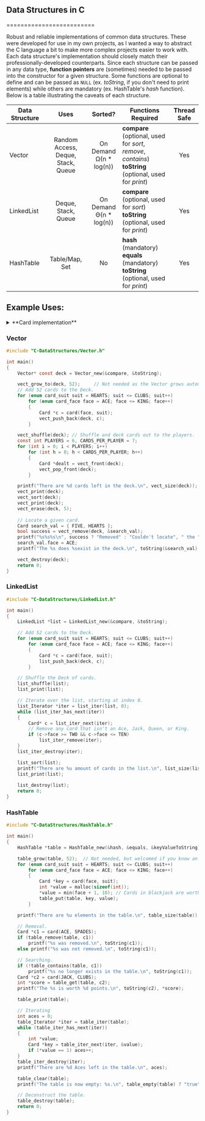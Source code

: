 ## Data Structures in C
=========================

Robust and reliable implementations of common data structures. These were developed for use in my own projects, as I wanted a way to abstract the C language a bit to make more complex projects easier to work with. Each data structure's implementation should closely match their professionally-developed counterparts. Since each structure can be passed in any data type, **function pointers** are (sometimes) needed to be passed into the constructor for a given structure. Some functions are optional to define and can be passed as `NULL` (ex. *toString*, if you don't need to print elements) while others are mandatory (ex. HashTable's *hash* function). Below is a table illustrating the caveats of each structure.

|Data Structure|Uses|Sorted?|Functions Required|Thread Safe|
|-|:-:|:-:|-|:-:
|Vector| Random Access, Deque, Stack, Queue|On Demand<br>Ω(n * log(n))|**compare** (optional, used for *sort*, *remove*, *contains*)<br>**toString** (optional, used for *print*)|Yes
|LinkedList|Deque, Stack, Queue|On Demand<br>Θ(n * log(n))|**compare** (optional, used for *sort*)<br>**toString** (optional, used for *print*)|Yes
|HashTable|Table/Map, Set|No|**hash** (mandatory)<br>**equals** (mandatory)<br>**toString** (optional, used for *print*)|Yes



## Example Uses:


<details>
  <summary>**Card implementation**</summary>
  <p>
  
## *Card.h*
```c

	#pragma once

	#include <stdlib.h>
	#include <stdio.h>
	#include <stdbool.h>

	enum card_suit { HEARTS, SPADES, DIAMONDS, CLUBS };
	enum card_face { ACE, TWO, THREE, FOUR, FIVE, SIX, SEVEN, EIGHT, NINE, TEN, JACK, QUEEN, KING };
	char* suit_strings[] = { "Hearts", "Spades", "Diamonds", "Clubs" };
	char* face_strings[] = { "Ace", "Two", "Three", "Four", "Five", "Six", "Seven", "Eight", "Nine", "Ten", "Jack", "Queen", "King" };

	typedef struct
	{
		enum card_face face;
		enum card_suit suit;
	} Card;

	// Creates a Poker card.
	Card* card(enum card_face face, enum card_suit suit)
	{
		Card *c = malloc(sizeof(Card));
		if (c == NULL)
		{
			printf("Out of memory!\n");
			exit(1);
		}
		c->face = face;
		c->suit = suit;
		return c;
	}

	// Outputs the Card as a String.
	char* toString(const void* v)
	{
		static char buffer[25];
		const Card *var = v;
		sprintf(buffer, "%s%s%s", face_strings[var->face], " of ", suit_strings[var->suit]);
		return buffer;
	}

	char* keyValueToString(const void *v1, const void *v2)
	{
		static char buffer[30];
		const int *value = v2;
		sprintf(buffer, "<%s,%d>", toString(v1), *value);
		return buffer;
	}

	// Compares two cards, returning -1, 0, or 1 depending on if a < b, a == b, or a > b
	int compare(const Card *v1, const Card *v2)
	{
		const Card *a = v1, *b = v2;
		if (a->suit != b->suit)
			return a->suit < b->suit ? -1 : 1;
		if (a->face != b->face)
			return a->face < b->face ? -1 : 1;
		return 0;
	}

	// Returns an integer representation of a Card.
	unsigned int hash(const void *v)
	{
		const Card *c = v;
		return (unsigned int)(10241 + 5124213 * c->face + c->suit);
	}

	// Check if two cards are equivalent.
	bool equals(const void *v1, const void *v2)
	{
		return compare(v1, v2) == 0;
	}
```
</p></details>



### Vector
```c
#include "C-DataStructures/Vector.h"

int main()
{
    Vector* const deck = Vector_new(&compare, &toString);

    vect_grow_to(deck, 52);		// Not needed as the Vector grows automatically.
    // Add 52 cards to the Deck.
    for (enum card_suit suit = HEARTS; suit <= CLUBS; suit++)
        for (enum card_face face = ACE; face <= KING; face++)
        {
            Card *c = card(face, suit);
            vect_push_back(deck, c);
        }

    vect_shuffle(deck); // Shuffle and deck cards out to the players.
    const int PLAYERS = 6, CARDS_PER_PLAYER = 7;
    for (int i = 0; i < PLAYERS; i++)
        for (int h = 0; h < CARDS_PER_PLAYER; h++)
        {
            Card *dealt = vect_front(deck);
            vect_pop_front(deck);
        }

    printf("There are %d cards left in the deck.\n", vect_size(deck));  // 10 Cards Left
    vect_print(deck);
    vect_sort(deck);                                                    // Sort the cards.
    vect_print(deck);
    vect_erase(deck, 5);                                                // Delete the 6th card.
    
    // Locate a given card.
    Card search_val = { FIVE, HEARTS };
    bool success = vect_remove(deck, &search_val);
    printf("%s%s%s\n", success ? "Removed" : "Couldn't locate", " the ", toString(&search_val));
    search_val.face = ACE;
    printf("The %s does %sexist in the deck.\n", toString(&search_val), vect_contains(deck, &search_val) ? "" : "not ");

    vect_destroy(deck);
    return 0;
}
```

### LinkedList
```c
#include "C-DataStructures/LinkedList.h"

int main()
{
    LinkedList *list = LinkedList_new(&compare, &toString);

    // Add 52 cards to the Deck.
    for (enum card_suit suit = HEARTS; suit <= CLUBS; suit++)
        for (enum card_face face = ACE; face <= KING; face++)
        {
            Card *c = card(face, suit);
            list_push_back(deck, c);
        }

    // Shuffle the Deck of cards.
    list_shuffle(list);
    list_print(list);

    // Iterate over the list, starting at index 0.
    list_Iterator *iter = list_iter(list, 0);
    while (list_iter_has_next(iter))
    {
        Card* c = list_iter_next(iter);
        // Remove any card that isn't an Ace, Jack, Queen, or King.
        if (c->face >= TWO && c->face <= TEN)
            list_iter_remove(iter);
    }
    list_iter_destroy(iter);

    list_sort(list);
    printf("There are %u amount of cards in the list.\n", list_size(list));
    list_print(list);
    
    list_destroy(list);
    return 0;
}
```

### HashTable
```c
#include "C-DataStructures/HashTable.h"

int main()
{
    HashTable *table = HashTable_new(&hash, &equals, &keyValueToString);

    table_grow(table, 52);  // Not needed, but welcomed if you know an ideal size.
    for (enum card_suit suit = HEARTS; suit <= CLUBS; suit++)
        for (enum card_face face = ACE; face <= KING; face++)
        {
            Card *key = card(face, suit);
            int *value = malloc(sizeof(int));
            *value = min(face + 1, 10); // Cards in blackjack are worth 1 to 10
            table_put(table, key, value);
        }

    printf("There are %u elements in the table.\n", table_size(table));     // prints 52

    // Removal.
    Card *c1 = card(ACE, SPADES);
    if (table_remove(table, c1))
        printf("%s was removed.\n", toString(c1));
    else printf("%s was not removed.\n", toString(c1));

    // Searching.
    if (!table_contains(table, c1))
        printf("%s no longer exists in the table.\n", toString(c1));
    Card *c2 = card(JACK, CLUBS);
    int *score = table_get(table, c2);
    printf("The %s is worth %d points.\n", toString(c2), *score);

    table_print(table);

    // Iterating
    int aces = 0;
    table_Iterator *iter = table_iter(table);
    while (table_iter_has_next(iter))
    {
        int *value;
        Card *key = table_iter_next(iter, &value);
        if (*value == 1) aces++;
    }
    table_iter_destroy(iter);
    printf("There are %d Aces left in the table.\n", aces);

    table_clear(table);
    printf("The table is now empty: %s.\n", table_empty(table) ? "true" : "false");

    // Deconstruct the table.
    table_destroy(table);
    return 0;
}
```